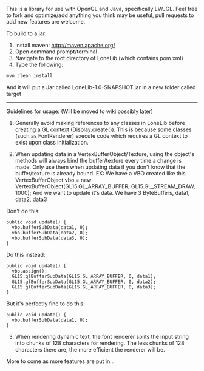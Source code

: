 This is a library for use with OpenGL and Java, specifically LWJGL.
Feel free to fork and optimize/add anything you think may be useful, pull requests to add new features are welcome.

To build to a jar:

1. Install maven: http://maven.apache.org/
2. Open command prompt/terminal
3. Navigate to the root directory of LoneLib (which contains pom.xml)
4. Type the following:
```bash
mvn clean install
```

And it will put a Jar called LoneLib-1.0-SNAPSHOT.jar in a new folder called target

------------------------------------------------------------

Guidelines for usage: (Will be moved to wiki possibly later)

1. Generally avoid making references to any classes in LoneLib before creating a GL context (Display.create()).
This is because some classes (such as FontRenderer) execute code which requires a GL context to exist upon class 
initialization.

2. When updating data in a VertexBufferObject/Texture, using the object's methods will always bind the buffer/texture
every time a change is made. Only use them when updating data if you don't know that the buffer/texture is already
bound. 
EX: We have a VBO created like this
VertexBufferObject vbo = new VertexBufferObject(GL15.GL_ARRAY_BUFFER, GL15.GL_STREAM_DRAW, 1000);
And we want to update it's data. We have 3 ByteBuffers, data1, data2, data3

Don't do this:
```
public void update() {
  vbo.bufferSubData(data1, 0);
  vbo.bufferSubData(data2, 0);
  vbo.bufferSubData(data3, 0);
}
```
Do this instead:
```
public void update() {
  vbo.assign();
  GL15.glBufferSubData(GL15.GL_ARRAY_BUFFER, 0, data1);
  GL15.glBufferSubData(GL15.GL_ARRAY_BUFFER, 0, data2);
  GL15.glBufferSubData(GL15.GL_ARRAY_BUFFER, 0, data3);
}
```
But it's perfectly fine to do this:
```
public void update() {
  vbo.bufferSubData(data1, 0);
}
```
3. When rendering dynamic text, the font renderer splits the input string into chunks of 128 characters for rendering. 
The less chunks of 128 characters there are, the more efficient the renderer will be.

More to come as more features are put in...
